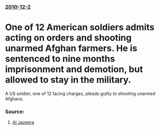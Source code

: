 ### [2010-12-2](/news/2010/12/2/index.md)

# One of 12 American soldiers admits acting on orders and shooting unarmed Afghan farmers. He is sentenced to nine months imprisonment and demotion, but allowed to stay in the military. 

A US soldier, one of 12 facing charges, pleads guilty to shooting unarmed Afghans.


### Source:

1. [Al Jazeera](http://english.aljazeera.net/news/americas/2010/12/201012253539228197.html)
